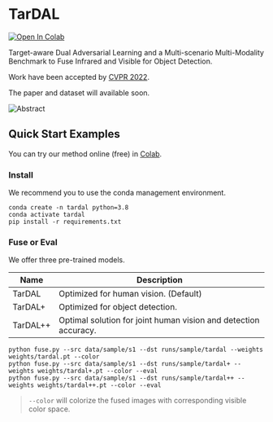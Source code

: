 # TarDAL

[![Open In Colab](https://colab.research.google.com/assets/colab-badge.svg)](https://colab.research.google.com/github/JinyuanLiu-CV/TarDAL/blob/main/tutorial.ipynb)

Target-aware Dual Adversarial Learning and a Multi-scenario Multi-Modality Benchmark to Fuse Infrared and Visible for
Object Detection.

Work have been accepted by [CVPR 2022](https://cvpr2022.thecvf.com/).

The paper and dataset will available soon.

![Abstract](assets/Firstfigure.jpg)

## Quick Start Examples

You can try our method online (free)
in [Colab](https://colab.research.google.com/github/JinyuanLiu-CV/TarDAL/blob/main/tutorial.ipynb).

### Install

We recommend you to use the conda management environment.

```shell
conda create -n tardal python=3.8
conda activate tardal
pip install -r requirements.txt
```

### Fuse or Eval

We offer three pre-trained models.

| Name     | Description                                                     |
|----------|-----------------------------------------------------------------|
| TarDAL   | Optimized for human vision. (Default)                           |
| TarDAL+  | Optimized for object detection.                                 |
| TarDAL++ | Optimal solution for joint human vision and detection accuracy. |

```shell
python fuse.py --src data/sample/s1 --dst runs/sample/tardal --weights weights/tardal.pt --color
python fuse.py --src data/sample/s1 --dst runs/sample/tardal+ --weights weights/tardal+.pt --color --eval
python fuse.py --src data/sample/s1 --dst runs/sample/tardal++ --weights weights/tardal++.pt --color --eval
```

> `--color` will colorize the fused images with corresponding visible color space.
